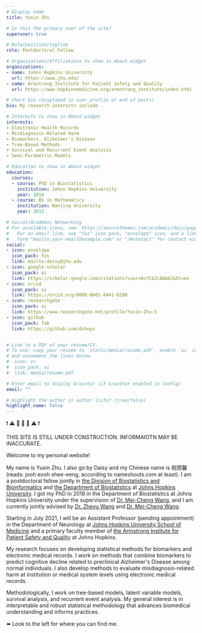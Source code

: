 ```yaml
---
# Display name
title: Yuxin Zhu

# Is this the primary user of the site?
superuser: true

# Role/position/tagline
role: Postdoctoral Fellow

# Organizations/Affiliations to show in About widget
organizations:
- name: Johns Hopkins University
  url: https://www.jhu.edu/
- name: Armstrong Institute for Patient Safety and Quality
  url: https://www.hopkinsmedicine.org/armstrong_institute/index.html

# Short bio (displayed in user profile at end of posts)
bio: My research interests include .

# Interests to show in About widget
interests:
- Electronic Health Records
- Misdiagnosis-Related Harm
- Biomarkers, Alzheimer's Disease
- Tree-Based Methods
- Survival and Recurrent Event Analysis
- Semi-Parametric Models

# Education to show in About widget
education:
  courses:
  - course: PhD in Biostatistics
    institution: Johns Hopkins University
    year: 2018
  - course: BS in Mathematics
    institution: Nanjing University
    year: 2013

# Social/Academic Networking
# For available icons, see: https://sourcethemes.com/academic/docs/page-builder/#icons
#   For an email link, use "fas" icon pack, "envelope" icon, and a link in the
#   form "mailto:your-email@example.com" or "/#contact" for contact widget.
social:
- icon: envelope
  icon_pack: fas
  link: mailto:daisy@jhu.edu
- icon: google-scholar
  icon_pack: ai
  link: https://scholar.google.com/citations?user=BcYCkZcAAAAJ&hl=en
- icon: orcid
  icon_pack: ai
  link: https://orcid.org/0000-0001-8441-0290
- icon: researchgate
  icon_pack: ai
  link: https://www.researchgate.net/profile/Yuxin-Zhu-5
- icon: github
  icon_pack: fab
  link: https://github.com/dzhuyx


# Link to a PDF of your resume/CV.
# To use: copy your resume to `static/media/resume.pdf`, enable `ai` icons in `params.toml`, 
# and uncomment the lines below.
#- icon: cv
#  icon_pack: ai
#  link: media/resume.pdf

# Enter email to display Gravatar (if Gravatar enabled in Config)
email: ""

# Highlight the author in author lists? (true/false)
highlight_name: false
---
```


❗️ ⚠️ 🚧 🚧 🚧 ⚠️ ❗️

THIS SITE IS STILL UNDER CONSTRUCTION. INFORMAIOTN MAY BE INACCURATE.

Welcome to my personal website! 

My name is Yuxin Zhu. I also go by Daisy and my Chinese name is 祝雨馨 (reads: jooh eooh shee-eeng, according to nameshouts.com at least). I am a postdoctoral fellow jointly in [the Division of Biostatistics and Bioinformatics](https://www.rits.onc.jhmi.edu/dbb/) and [the Department of Biostatistics](https://www.jhsph.edu/departments/biostatistics/) at [Johns Hopkins University](https://www.jhu.edu/). I got my PhD in 2018 in the Department of Biostatistics at Johns Hopkins University under the supervision of [Dr. Mei-Cheng Wang](http://www.biostat.jhsph.edu/~mcwang/), and I am currently jointly advised by [Dr. Zheyu Wang](https://sites.google.com/site/wangzylab/home) and [Dr. Mei-Cheng Wang](http://www.biostat.jhsph.edu/~mcwang/).

Starting in July 2021, I will be an Assistant Professor (pending appointment) in the Department of Neurology at [Johns Hopkins University School of Medicine](https://www.hopkinsmedicine.org/som/) and a primary faculty member of [the Armstrong Institute for Patient Safety and Quality](https://www.hopkinsmedicine.org/armstrong_institute/index.html) at Johns Hopkins.

My research focuses on developing statistical methods for biomarkers and electronic medical records. I work on methods that combine biomarkers to predict cognitive decline related to preclinical Alzheimer's Disease among normal individuals. I also develop methods to evaluate misdiagnosis-related harm at institution or medical system levels using electronic medical records. 

Methodologically, I work on tree-based models, latent variable models, survival analysis, and recurrent event analysis. My general interest is in interpretable and robust statistical methodology that advances biomedical understanding and informs practices.

⬅️ Look to the left for where you can find me.
